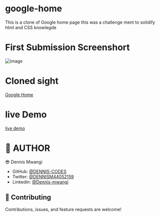 # google-home
This is a clone of Google home page
this was a challenge ment to solidify html and CSS knowlegde

# First Submission Screenshort

![image](https://user-images.githubusercontent.com/65861136/98868238-e1f0ca80-2480-11eb-914a-1f9d8bcbef7b.png)

# Cloned sight
[Google Home](https://www.google.com)

# live Demo
[live demo](https://google-home.denniscodes.repl.co)

# 👤 AUTHOR

😎 Dennis Mwangi

- GitHub: [@DENNIS-CODES](https://github.com/DENNIS-CODES)
- Twitter: [@DENNISM44052159](https://twitter.com/DENNISM44052159)
- Linkedin: [@Dennis-mwangi](https://www.linkedin.com/in/dennis-mwangi-14b7a01b2/)


## 🤝 Contributing

Contributions, issues, and feature requests are welcome!
